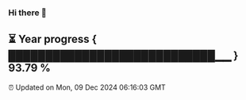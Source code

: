 ### Hi there 👋
⏳ Year progress { ████████████████████████████▁▁ } 93.79 %
---
⏰ Updated on Mon, 09 Dec 2024 06:16:03 GMT

